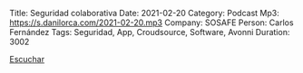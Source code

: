 Title: Seguridad colaborativa
Date: 2021-02-20
Category: Podcast
Mp3: https://s.danilorca.com/2021-02-20.mp3
Company: SOSAFE
Person: Carlos Fernández
Tags: Seguridad, App, Croudsource, Software, Avonni
Duration: 3002

<a href="https://s.danilorca.com/2021-02-20.mp3" type="audio/mpeg">
Escuchar
</a>
